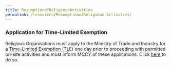 ```yaml
---
title: ResumptionofReligiousActivities
permalink: /resources/ResumptionofReligious Activities/
---
```


### Application for Time-Limited Exemption
Religious Organisations must apply to the Ministry of Trade and Industry for a [Time-Limited Exemption (TLE)](https://covid.gobusiness.gov.sg/) one day prior to proceeding with permitted on-site activities and must inform MCCY of these applications. Click [here](https://go.gov.sg/tledetails) to do so.

